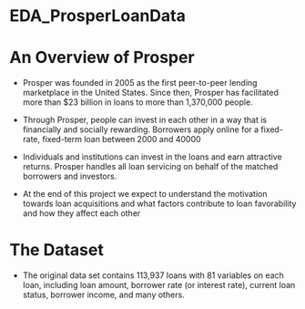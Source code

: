 # EDA_ProsperLoanData

# An Overview of Prosper
* Prosper was founded in 2005 as the first peer-to-peer lending marketplace in the United States. Since then, Prosper has facilitated more than $23 billion in loans to more than 1,370,000 people.

* Through Prosper, people can invest in each other in a way that is financially and socially rewarding. Borrowers apply online for a fixed-rate, fixed-term loan between 2000 and 40000 

* Individuals and institutions can invest in the loans and earn attractive returns. Prosper handles all loan servicing on behalf of the matched borrowers and investors.

* At the end of this project we expect to understand the motivation towards loan acquisitions and what factors contribute to loan favorability and how they affect each other

# The Dataset
* The original data set contains 113,937 loans with 81 variables on each loan, including loan amount, borrower rate (or interest rate), current loan status, borrower income, and many others.

